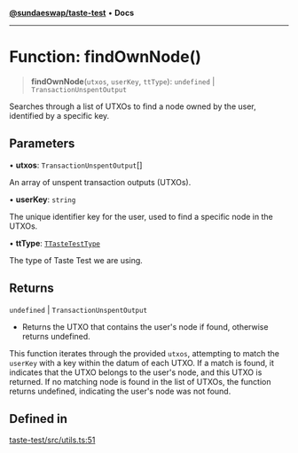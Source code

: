 [**@sundaeswap/taste-test**](../README.md) • **Docs**

***

# Function: findOwnNode()

> **findOwnNode**(`utxos`, `userKey`, `ttType`): `undefined` \| `TransactionUnspentOutput`

Searches through a list of UTXOs to find a node owned by the user, identified by a specific key.

## Parameters

• **utxos**: `TransactionUnspentOutput`[]

An array of unspent transaction outputs (UTXOs).

• **userKey**: `string`

The unique identifier key for the user, used to find a specific node in the UTXOs.

• **ttType**: [`TTasteTestType`](../type-aliases/TTasteTestType.md)

The type of Taste Test we are using.

## Returns

`undefined` \| `TransactionUnspentOutput`

- Returns the UTXO that contains the user's node if found, otherwise returns undefined.

This function iterates through the provided `utxos`, attempting to match the `userKey` with a key within the datum of each UTXO.
If a match is found, it indicates that the UTXO belongs to the user's node, and this UTXO is returned.
If no matching node is found in the list of UTXOs, the function returns undefined, indicating the user's node was not found.

## Defined in

[taste-test/src/utils.ts:51](https://github.com/SundaeSwap-finance/sundae-sdk/blob/main/packages/taste-test/src/utils.ts#L51)
